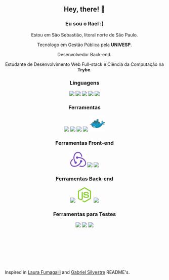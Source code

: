 <h2 align=center> Hey, there! 👋</h2>

<h3 align=center><b>Eu sou o Rael :)</b></h3>

<p align=center>Estou em São Sebastião, litoral norte de São Paulo.</p>
<p align=center>Tecnólogo em Gestão Pública pela <b>UNIVESP</b>.</p>
<p align=center>Desenvolvedor Back-end.</p>
<p align=center>Estudante de Desenvolvimento Web Full-stack e Ciência da Computação na <b>Trybe</b>.</p>

<h3 align=center><b>Linguagens</b></h3>
<p align=center>
<img src="https://cdn.svgporn.com/logos/html-5.svg" width=40>
<img src="https://cdn.svgporn.com/logos/css-3.svg" width=40>
<img src="https://cdn.svgporn.com/logos/javascript.svg" width=50>
<img src="https://cdn.svgporn.com/logos/typescript-icon.svg" width=50>
<img src="https://cdn.svgporn.com/logos/go.svg" width=80>

</p>

<h3 align=center><b>Ferramentas</b></h3>
<p align=center>
<img src="https://cdn.svgporn.com/logos/ubuntu.svg" width=50>
<img src="https://cdn.svgporn.com/logos/git-icon.svg" width=50>
<img src="https://raw.githubusercontent.com/ShahriarShafin/ShahriarShafin/main/Assets/github.webp" width=50>
<img src="https://raw.githubusercontent.com/ShahriarShafin/ShahriarShafin/main/Assets/vscode.webp" width=50>
<img src="https://raw.githubusercontent.com/devicons/devicon/master/icons/docker/docker-original.svg" width=50>
</p>

<h3 align=center><b>Ferramentas Front-end</b></h3>
<p align=center>
<img src="https://raw.githubusercontent.com/devicons/devicon/master/icons/redux/redux-original.svg" width=50>
<img src="https://cdn.svgporn.com/logos/react.svg" width=50>
<img src="https://cdn.svgporn.com/logos/bootstrap.svg" width=50>
</p>

<h3 align=center><b>Ferramentas Back-end</b></h3>
<p align=center>
<img src="https://camo.githubusercontent.com/2d297b106ca0a6069023408b2d7b499d5c77b45a61853c7ac0055269749b0372/68747470733a2f2f646576746f6f6c732e636f6d2e62722f626c6f672f77702d636f6e74656e742f75706c6f6164732f323031332f30362f4d7953514c2d4c6f676f2e77696e655f2e706e67" width=70>
<img src="https://raw.githubusercontent.com/devicons/devicon/master/icons/nodejs/nodejs-original.svg" width=50>
<img src="https://camo.githubusercontent.com/40756575fc2fd74b1883ea0cc5c2a49aa7048ab58286f43a121109d69a9ea160/68747470733a2f2f63646e2e6a7364656c6976722e6e65742f67682f64657669636f6e732f64657669636f6e2f69636f6e732f657870726573732f657870726573732d6f726967696e616c2e737667" width=50>
</p>

<h3 align=center><b>Ferramentas para Testes</b></h3>
<p align=center>
<img src="https://camo.githubusercontent.com/ce0a32825268b09cd5e0fc7c2a09c587a708491427cb794cade8f1866f7284c6/68747470733a2f2f7777772e766563746f726c6f676f2e7a6f6e652f6c6f676f732f6a6573746a73696f2f6a6573746a73696f2d69636f6e2e737667" width=50>
<img src="https://avatars.githubusercontent.com/u/49996085?s=200&v=4" width=50>
<img src="https://cdn.svgporn.com/logos/mocha.svg" width=50>
</p>

<br>
<br>
<br>
<br>
<br>
<br>

<p>Inspired in <a href="https://github.com/fumagallilaura">Laura Fumagalli</a> and <a href="https://github.com/gabrielh-silvestre">Gabriel Silvestre</a> README's.</p>
